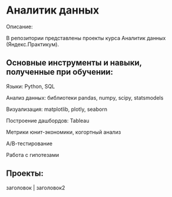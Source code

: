 # Аналитик данных

Описание:

В репозитории представлены проекты курса Аналитик данных (Яндекс.Практикум).

## Основные инструменты и навыки, полученные при обучении:

Языки: Python, SQL

Анализ данных: библиотеки pandas, numpy, scipy, statsmodels

Визуализация: matplotlib, plotly, seaborn

Построение дашбордов: Tableau

Метрики юнит-экономики, когортный анализ

А/В-тестирование

Работа с гипотезами

## Проекты:

 заголовок | заголовок2 

